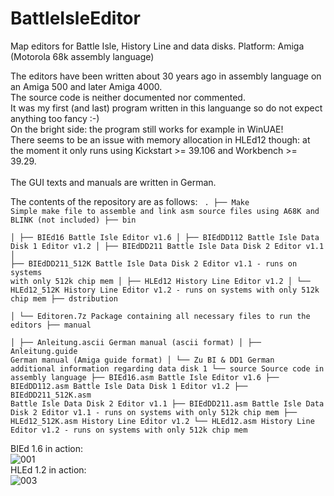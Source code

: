 # BattleIsleEditor
Map editors for Battle Isle, History Line and data disks. Platform: Amiga (Motorola 68k assembly language)

The editors have been written about 30 years ago in assembly language on an Amiga 500 and later Amiga 4000.<br>
The source code is neither documented nor commented.<br>
It was my first (and last) program written in this languange so do not expect anything too fancy :-)<br>
On the bright side: the program still works for example in WinUAE!<br>
There seems to be an issue with memory allocation in HLEd12 though: at the moment it only runs using Kickstart >= 39.106 and Workbench >= 39.29.<br>
<br>
The GUI texts and manuals are written in German.

The contents of the repository are as follows:
<code>
.
├── Make                    Simple make file to assemble and link asm source files using A68K and BLINK (not included)
├── bin                     
│   ├── BIEd16              Battle Isle Editor v1.6
│   ├── BIEdDD112           Battle Isle Data Disk 1 Editor v1.2
│   ├── BIEdDD211           Battle Isle Data Disk 2 Editor v1.1
│   ├── BIEdDD211_512K      Battle Isle Data Disk 2 Editor v1.1 - runs on systems with only 512k chip mem
│   ├── HLEd12              History Line Editor v1.2
│   └── HLEd12_512K         History Line Editor v1.2 - runs on systems with only 512k chip mem
├── dstribution             
│   └── Editoren.7z         Package containing all necessary files to run the editors
├── manual                  
│   ├── Anleitung.ascii     German manual (ascii format)
│   ├── Anleitung.guide     German manual (Amiga guide format)
│   └── Zu BI & DD1         German additional information regarding data disk 1
└── source                  Source code in assembly language
    ├── BIEd16.asm          Battle Isle Editor v1.6
    ├── BIEdDD112.asm       Battle Isle Data Disk 1 Editor v1.2
    ├── BIEdDD211_512K.asm  Battle Isle Data Disk 2 Editor v1.1
    ├── BIEdDD211.asm       Battle Isle Data Disk 2 Editor v1.1 - runs on systems with only 512k chip mem
    ├── HLEd12_512K.asm     History Line Editor v1.2
    └── HLEd12.asm          History Line Editor v1.2 - runs on systems with only 512k chip mem
</code>

BIEd 1.6 in action:<br>
![001](https://github.com/reinersmann/BattleIsleEditor/assets/12761313/ed974ef3-8023-48b6-ae61-adb3ae642c11)
<br>
HLEd 1.2 in action:<br>
![003](https://github.com/reinersmann/BattleIsleEditor/assets/12761313/763e56ee-118b-4d05-8997-fe2f862762b0)
